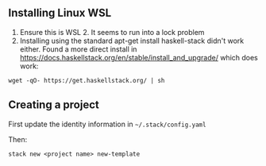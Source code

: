 ## Installing Linux WSL

1. Ensure this is WSL 2.  It seems to run into a lock problem
2. Installing using the standard apt-get install haskell-stack didn't work either.  Found a more direct install in https://docs.haskellstack.org/en/stable/install_and_upgrade/ which does work:

  `wget -qO- https://get.haskellstack.org/ | sh`

## Creating a project

First update the identity information in `~/.stack/config.yaml`

Then:

`stack new <project name> new-template`
